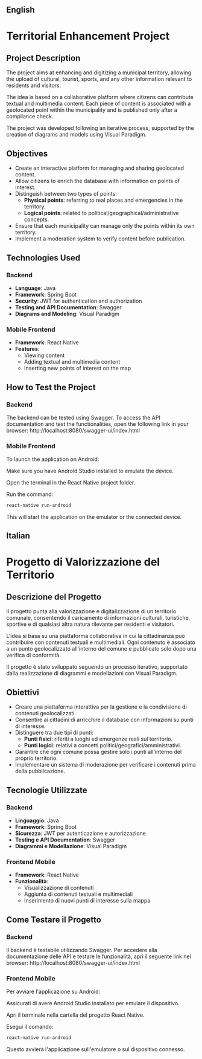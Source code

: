## English

# Territorial Enhancement Project

## Project Description

The project aims at enhancing and digitizing a municipal territory, allowing the upload of cultural, tourist, sports, and any other information relevant to residents and visitors.

The idea is based on a collaborative platform where citizens can contribute textual and multimedia content. Each piece of content is associated with a geolocated point within the municipality and is published only after a compliance check.

The project was developed following an iterative process, supported by the creation of diagrams and models using Visual Paradigm.

## Objectives

- Create an interactive platform for managing and sharing geolocated content.
- Allow citizens to enrich the database with information on points of interest.
- Distinguish between two types of points:
  - **Physical points**: referring to real places and emergencies in the territory.
  - **Logical points**: related to political/geographical/administrative concepts.
- Ensure that each municipality can manage only the points within its own territory.
- Implement a moderation system to verify content before publication.

## Technologies Used

### Backend

- **Language**: Java
- **Framework**: Spring Boot
- **Security**: JWT for authentication and authorization
- **Testing and API Documentation**: Swagger
- **Diagrams and Modeling**: Visual Paradigm

### Mobile Frontend

- **Framework**: React Native
- **Features**:
  - Viewing content
  - Adding textual and multimedia content
  - Inserting new points of interest on the map

## How to Test the Project

### Backend

The backend can be tested using Swagger. To access the API documentation and test the functionalities, open the following link in your browser:
http://localhost:8080/swagger-ui/index.html

### Mobile Frontend

To launch the application on Android:

Make sure you have Android Studio installed to emulate the device.

Open the terminal in the React Native project folder.

Run the command:
```bash
react-native run-android
```

This will start the application on the emulator or the connected device.




## Italian
# Progetto di Valorizzazione del Territorio

## Descrizione del Progetto

Il progetto punta alla valorizzazione e digitalizzazione di un territorio comunale, consentendo il caricamento di informazioni culturali, turistiche, sportive e di qualsiasi altra natura rilevante per residenti e visitatori.

L'idea si basa su una piattaforma collaborativa in cui la cittadinanza può contribuire con contenuti testuali e multimediali. Ogni contenuto è associato a un punto geolocalizzato all'interno del comune e pubblicato solo dopo una verifica di conformità.

Il progetto è stato sviluppato seguendo un processo iterativo, supportato dalla realizzazione di diagrammi e modellazioni con Visual Paradigm.

## Obiettivi

- Creare una piattaforma interattiva per la gestione e la condivisione di contenuti geolocalizzati.
- Consentire ai cittadini di arricchire il database con informazioni su punti di interesse.
- Distinguere tra due tipi di punti:
  - **Punti fisici**: riferiti a luoghi ed emergenze reali sul territorio.
  - **Punti logici**: relativi a concetti politici/geografici/amministrativi.
- Garantire che ogni comune possa gestire solo i punti all'interno del proprio territorio.
- Implementare un sistema di moderazione per verificare i contenuti prima della pubblicazione.

## Tecnologie Utilizzate

### Backend

- **Linguaggio**: Java
- **Framework**: Spring Boot
- **Sicurezza**: JWT per autenticazione e autorizzazione
- **Testing e API Documentation**: Swagger
- **Diagrammi e Modellazione**: Visual Paradigm

### Frontend Mobile

- **Framework**: React Native
- **Funzionalità**:
  - Visualizzazione di contenuti
  - Aggiunta di contenuti testuali e multimediali
  - Inserimento di nuovi punti di interesse sulla mappa


## Come Testare il Progetto

### Backend

Il backend è testabile utilizzando Swagger. Per accedere alla documentazione delle API e testare le funzionalità, apri il seguente link nel browser:
http://localhost:8080/swagger-ui/index.html

### Frontend Mobile

Per avviare l'applicazione su Android:

Assicurati di avere Android Studio installato per emulare il dispositivo.

Apri il terminale nella cartella del progetto React Native.


Esegui il comando:
```bash
react-native run-android
```


Questo avvierà l'applicazione sull'emulatore o sul dispositivo connesso.

